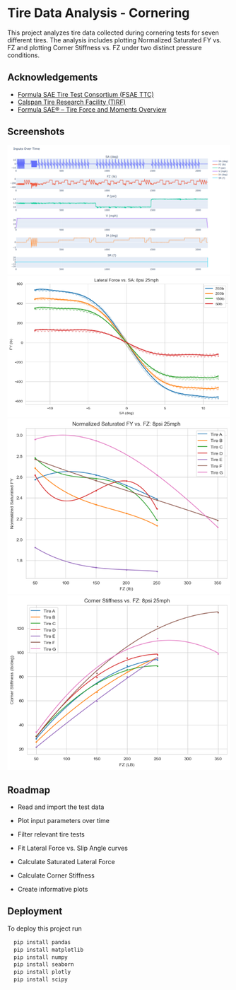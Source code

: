 
# Tire Data Analysis - Cornering

This project analyzes tire data collected during cornering tests for seven different tires. The analysis includes plotting Normalized Saturated FY vs. FZ and plotting Corner Stiffness vs. FZ under two distinct pressure conditions.


## Acknowledgements

 - [Formula SAE Tire Test Consortium (FSAE TTC)](http://www.millikenresearch.com/fsaettc.html)
 - [Calspan Tire Research Facility (TIRF)](https://calspan.com/)
 - [Formula SAE® – Tire Force and Moments Overview](https://www.youtube.com/watch?v=2tIr8pgo4ds)


## Screenshots

![](Input%20Parameters%20Over%20Time.png)
![](FY%20vs.%20SA.png)
![](Normalized%20Saturated%20FY%20vs.%20FZ.png)
![](Corner%20Stiffness%20vs.%20FZ.png)


## Roadmap

- Read and import the test data

- Plot input parameters over time

- Filter relevant tire tests

- Fit Lateral Force vs. Slip Angle curves

- Calculate Saturated Lateral Force

- Calculate Corner Stiffness

- Create informative plots


## Deployment

To deploy this project run

```bash
  pip install pandas
  pip install matplotlib
  pip install numpy
  pip install seaborn
  pip install plotly
  pip install scipy
```
